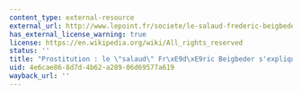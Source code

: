 ```yaml
---
content_type: external-resource
external_url: http://www.lepoint.fr/societe/le-salaud-frederic-beigbeder-s-explique-07-11-2013-1752972_23.php
has_external_license_warning: true
license: https://en.wikipedia.org/wiki/All_rights_reserved
status: ''
title: "Prostitution : le \"salaud\" Fr\xE9d\xE9ric Beigbeder s'explique"
uid: 4e6cae86-8d7d-4b62-a289-06d69577a619
wayback_url: ''
---
```

